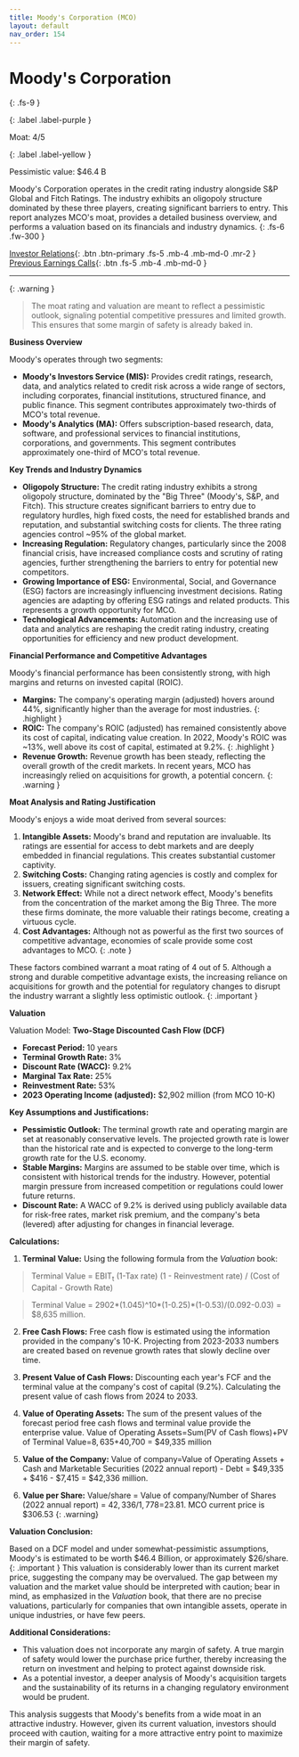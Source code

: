 ```yaml
---
title: Moody's Corporation (MCO)
layout: default
nav_order: 154
---
```


# Moody's Corporation
{: .fs-9 }

{: .label .label-purple }

Moat: 4/5

{: .label .label-yellow }

Pessimistic value: $46.4 B

Moody's Corporation operates in the credit rating industry alongside S&P Global and Fitch Ratings. The industry exhibits an oligopoly structure dominated by these three players, creating significant barriers to entry. This report analyzes MCO's moat, provides a detailed business overview, and performs a valuation based on its financials and industry dynamics.
{: .fs-6 .fw-300 }

[Investor Relations](https://www.google.com/search?q=MCO+investor+relations){: .btn .btn-primary .fs-5 .mb-4 .mb-md-0 .mr-2 }
[Previous Earnings Calls](https://discountingcashflows.com/company/MCO/transcripts/){: .btn .fs-5 .mb-4 .mb-md-0 }

---

{: .warning } 
>The moat rating and valuation are meant to reflect a pessimistic outlook, signaling potential competitive pressures and limited growth. This ensures that some margin of safety is already baked in.


**Business Overview**

Moody's operates through two segments:

* **Moody's Investors Service (MIS):** Provides credit ratings, research, data, and analytics related to credit risk across a wide range of sectors, including corporates, financial institutions, structured finance, and public finance. This segment contributes approximately two-thirds of MCO's total revenue.
* **Moody's Analytics (MA):** Offers subscription-based research, data, software, and professional services to financial institutions, corporations, and governments. This segment contributes approximately one-third of MCO's total revenue.

**Key Trends and Industry Dynamics**

* **Oligopoly Structure:**  The credit rating industry exhibits a strong oligopoly structure, dominated by the "Big Three" (Moody's, S&P, and Fitch). This structure creates significant barriers to entry due to regulatory hurdles, high fixed costs, the need for established brands and reputation, and substantial switching costs for clients. The three rating agencies control ~95% of the global market.
* **Increasing Regulation:** Regulatory changes, particularly since the 2008 financial crisis, have increased compliance costs and scrutiny of rating agencies, further strengthening the barriers to entry for potential new competitors.
* **Growing Importance of ESG:** Environmental, Social, and Governance (ESG) factors are increasingly influencing investment decisions.  Rating agencies are adapting by offering ESG ratings and related products. This represents a growth opportunity for MCO.
* **Technological Advancements:**  Automation and the increasing use of data and analytics are reshaping the credit rating industry, creating opportunities for efficiency and new product development.

**Financial Performance and Competitive Advantages**

Moody's financial performance has been consistently strong, with high margins and returns on invested capital (ROIC).  

* **Margins:** The company's operating margin (adjusted) hovers around 44%, significantly higher than the average for most industries.  {: .highlight }
* **ROIC:** The company's ROIC (adjusted) has remained consistently above its cost of capital, indicating value creation.  In 2022, Moody's ROIC was ~13%, well above its cost of capital, estimated at 9.2%. {: .highlight }
* **Revenue Growth:**  Revenue growth has been steady, reflecting the overall growth of the credit markets. In recent years, MCO has increasingly relied on acquisitions for growth, a potential concern. {: .warning }

**Moat Analysis and Rating Justification**

Moody's enjoys a wide moat derived from several sources:

1. **Intangible Assets:**  Moody's brand and reputation are invaluable.  Its ratings are essential for access to debt markets and are deeply embedded in financial regulations.  This creates substantial customer captivity.
2. **Switching Costs:**  Changing rating agencies is costly and complex for issuers, creating significant switching costs.  
3. **Network Effect:** While not a direct network effect, Moody's benefits from the concentration of the market among the Big Three.  The more these firms dominate, the more valuable their ratings become, creating a virtuous cycle.
4. **Cost Advantages:** Although not as powerful as the first two sources of competitive advantage, economies of scale provide some cost advantages to MCO. {: .note }

These factors combined warrant a moat rating of 4 out of 5. Although a strong and durable competitive advantage exists, the increasing reliance on acquisitions for growth and the potential for regulatory changes to disrupt the industry warrant a slightly less optimistic outlook. {: .important }

**Valuation**

Valuation Model:  **Two-Stage Discounted Cash Flow (DCF)**

* **Forecast Period:** 10 years
* **Terminal Growth Rate:** 3%
* **Discount Rate (WACC):** 9.2%
* **Marginal Tax Rate:** 25%
* **Reinvestment Rate:**  53%
* **2023 Operating Income (adjusted):** $2,902 million (from MCO 10-K)

**Key Assumptions and Justifications:**

* **Pessimistic Outlook:** The terminal growth rate and operating margin are set at reasonably conservative levels. The projected growth rate is lower than the historical rate and is expected to converge to the long-term growth rate for the U.S. economy.
* **Stable Margins:** Margins are assumed to be stable over time, which is consistent with historical trends for the industry. However, potential margin pressure from increased competition or regulations could lower future returns.
* **Discount Rate:** A WACC of 9.2% is derived using publicly available data for risk-free rates, market risk premium, and the company's beta (levered) after adjusting for changes in financial leverage. 

**Calculations:**
1. **Terminal Value:**  Using the following formula from the *Valuation* book:
>Terminal Value = EBIT<sub>t</sub> (1-Tax rate) (1 - Reinvestment rate) / (Cost of Capital - Growth Rate)

> Terminal Value = 2902*(1.045)^10*(1-0.25)*(1-0.53)/(0.092-0.03) = $8,635 million.

2. **Free Cash Flows:** Free cash flow is estimated using the information provided in the company's 10-K. Projecting from 2023-2033 numbers are created based on revenue growth rates that slowly decline over time.

3. **Present Value of Cash Flows:** Discounting each year's FCF and the terminal value at the company's cost of capital (9.2%). Calculating the present value of cash flows from 2024 to 2033.


4. **Value of Operating Assets:** The sum of the present values of the forecast period free cash flows and terminal value provide the enterprise value. Value of Operating Assets=Sum(PV of Cash flows)+PV of Terminal Value=$8,635+$40,700 = $49,335 million

5. **Value of the Company:** Value of company=Value of Operating Assets + Cash and Marketable Securities (2022 annual report) - Debt = $49,335 + $416 - $7,415 = $42,336 million. 

6. **Value per Share:** Value/share = Value of company/Number of Shares (2022 annual report) = $42,336/1,778=$23.81.  MCO current price is $306.53 {: .warning}

**Valuation Conclusion:**

Based on a DCF model and under somewhat-pessimistic assumptions, Moody's is estimated to be worth \$46.4 Billion, or approximately $26/share. {: .important } This valuation is considerably lower than its current market price, suggesting the company may be overvalued.  The gap between my valuation and the market value should be interpreted with caution; bear in mind, as emphasized in the *Valuation* book, that there are no precise valuations, particularly for companies that own intangible assets, operate in unique industries, or have few peers.

**Additional Considerations:**

* This valuation does not incorporate any margin of safety.  A true margin of safety would lower the purchase price further, thereby increasing the return on investment and helping to protect against downside risk.
* As a potential investor, a deeper analysis of Moody's acquisition targets and the sustainability of its returns in a changing regulatory environment would be prudent.


This analysis suggests that Moody's benefits from a wide moat in an attractive industry.  However, given its current valuation, investors should proceed with caution, waiting for a more attractive entry point to maximize their margin of safety.
